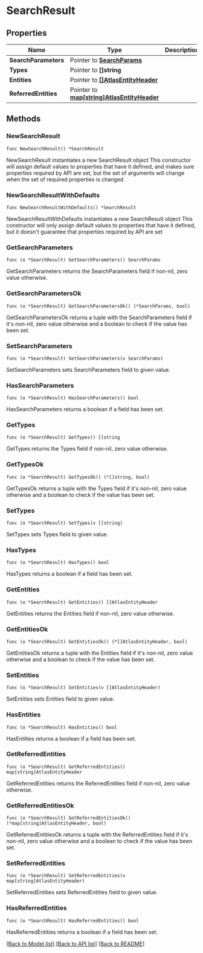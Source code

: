 # SearchResult

## Properties

Name | Type | Description | Notes
------------ | ------------- | ------------- | -------------
**SearchParameters** | Pointer to [**SearchParams**](SearchParams.md) |  | [optional] 
**Types** | Pointer to **[]string** |  | [optional] 
**Entities** | Pointer to [**[]AtlasEntityHeader**](AtlasEntityHeader.md) |  | [optional] 
**ReferredEntities** | Pointer to [**map[string]AtlasEntityHeader**](AtlasEntityHeader.md) |  | [optional] 

## Methods

### NewSearchResult

`func NewSearchResult() *SearchResult`

NewSearchResult instantiates a new SearchResult object
This constructor will assign default values to properties that have it defined,
and makes sure properties required by API are set, but the set of arguments
will change when the set of required properties is changed

### NewSearchResultWithDefaults

`func NewSearchResultWithDefaults() *SearchResult`

NewSearchResultWithDefaults instantiates a new SearchResult object
This constructor will only assign default values to properties that have it defined,
but it doesn't guarantee that properties required by API are set

### GetSearchParameters

`func (o *SearchResult) GetSearchParameters() SearchParams`

GetSearchParameters returns the SearchParameters field if non-nil, zero value otherwise.

### GetSearchParametersOk

`func (o *SearchResult) GetSearchParametersOk() (*SearchParams, bool)`

GetSearchParametersOk returns a tuple with the SearchParameters field if it's non-nil, zero value otherwise
and a boolean to check if the value has been set.

### SetSearchParameters

`func (o *SearchResult) SetSearchParameters(v SearchParams)`

SetSearchParameters sets SearchParameters field to given value.

### HasSearchParameters

`func (o *SearchResult) HasSearchParameters() bool`

HasSearchParameters returns a boolean if a field has been set.

### GetTypes

`func (o *SearchResult) GetTypes() []string`

GetTypes returns the Types field if non-nil, zero value otherwise.

### GetTypesOk

`func (o *SearchResult) GetTypesOk() (*[]string, bool)`

GetTypesOk returns a tuple with the Types field if it's non-nil, zero value otherwise
and a boolean to check if the value has been set.

### SetTypes

`func (o *SearchResult) SetTypes(v []string)`

SetTypes sets Types field to given value.

### HasTypes

`func (o *SearchResult) HasTypes() bool`

HasTypes returns a boolean if a field has been set.

### GetEntities

`func (o *SearchResult) GetEntities() []AtlasEntityHeader`

GetEntities returns the Entities field if non-nil, zero value otherwise.

### GetEntitiesOk

`func (o *SearchResult) GetEntitiesOk() (*[]AtlasEntityHeader, bool)`

GetEntitiesOk returns a tuple with the Entities field if it's non-nil, zero value otherwise
and a boolean to check if the value has been set.

### SetEntities

`func (o *SearchResult) SetEntities(v []AtlasEntityHeader)`

SetEntities sets Entities field to given value.

### HasEntities

`func (o *SearchResult) HasEntities() bool`

HasEntities returns a boolean if a field has been set.

### GetReferredEntities

`func (o *SearchResult) GetReferredEntities() map[string]AtlasEntityHeader`

GetReferredEntities returns the ReferredEntities field if non-nil, zero value otherwise.

### GetReferredEntitiesOk

`func (o *SearchResult) GetReferredEntitiesOk() (*map[string]AtlasEntityHeader, bool)`

GetReferredEntitiesOk returns a tuple with the ReferredEntities field if it's non-nil, zero value otherwise
and a boolean to check if the value has been set.

### SetReferredEntities

`func (o *SearchResult) SetReferredEntities(v map[string]AtlasEntityHeader)`

SetReferredEntities sets ReferredEntities field to given value.

### HasReferredEntities

`func (o *SearchResult) HasReferredEntities() bool`

HasReferredEntities returns a boolean if a field has been set.


[[Back to Model list]](../README.md#documentation-for-models) [[Back to API list]](../README.md#documentation-for-api-endpoints) [[Back to README]](../README.md)


